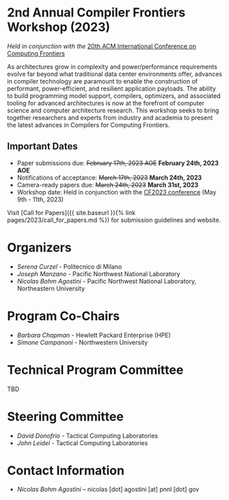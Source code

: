 # 2nd Annual Compiler Frontiers Workshop (2023)

*Held in conjunction with the* [20th ACM International Conference on Computing Frontiers](https://www.computingfrontiers.org/2023/)

As architectures grow in complexity and power/performance requirements evolve
far beyond what traditional data center environments offer, advances in compiler
technology are paramount to enable the construction of performant,
power-efficient, and resilient application payloads. The ability to build
programming model support, compilers, optimizers, and associated tooling for
advanced architectures is now at the forefront of computer science and computer
architecture research. This workshop seeks to bring together researchers and
experts from industry and academia to present the latest advances in Compilers
for Computing Frontiers.

## Important Dates

*	Paper submissions due: ~~February 17th, 2023 AOE~~ **February 24th, 2023 AOE**
*	Notifications of acceptance: ~~March 17th, 2023~~ **March 24th, 2023**
*	Camera-ready papers due: ~~March 24th, 2023~~ **March 31st, 2023**
*	Workshop date: Held in conjunction with the [CF2023 conference](https://www.computingfrontiers.org/2023/) (May 9th - 11th, 2023)

Visit [Call for Papers]({{ site.baseurl }}{% link pages/2023/call_for_papers.md %}) 
for submission guidelines and website.

# Organizers

*	*Serena Curzel* - Politecnico di Milano
*	*Joseph Manzano* - Pacific Northwest National Laboratory
*	*Nicolas Bohm Agostini* - Pacific Northwest National Laboratory, Northeastern University

# Program Co-Chairs

*	*Barbara Chapman* - Hewlett Packard Enterprise (HPE)
* *Simone Campanoni* - Northwestern University

# Technical Program Committee

TBD

# Steering Committee

* *David Donofrio* - Tactical Computing Laboratories
* *John Leidel* - Tactical Computing Laboratories

# Contact Information

*	*Nicolas Bohm Agostini* – nicolas [dot] agostini [at] pnnl [dot] gov

